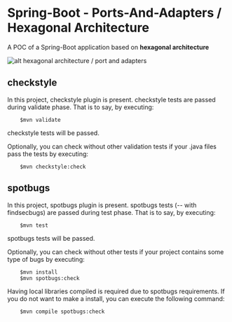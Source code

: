 # Spring-Boot - Ports-And-Adapters / Hexagonal Architecture

A POC of a Spring-Boot application based on **hexagonal architecture**

![alt hexagonal architecture / port and adapters](https://i.imgur.com/eseWVlB.png)

## checkstyle

In this project, checkstyle plugin is present. checkstyle tests are passed during validate phase. That is to say, by executing:
```
    $mvn validate
```
checkstyle tests will be passed.

Optionally, you can check without other validation tests if your .java files pass the tests by executing:
```
    $mvn checkstyle:check
```

## spotbugs

In this project, spotbugs plugin is present. spotbugs tests (-- with findsecbugs) are passed during test phase. That is to say, by executing:
```
    $mvn test
```
spotbugs tests will be passed.

Optionally, you can check without other tests if your project contains some type of bugs by executing:
```
    $mvn install
    $mvn spotbugs:check
```
Having local libraries compiled is required due to spotbugs requirements. If you do not want to make a install, you can execute the following command:
```
    $mvn compile spotbugs:check
```
